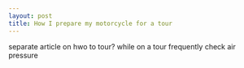 ```yaml
---
layout: post
title: How I prepare my motorcycle for a tour
---
```

separate article on hwo to tour?
while on a tour frequently check air pressure